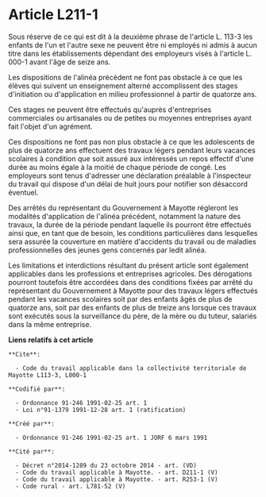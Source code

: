 # Article L211-1

Sous réserve de ce qui est dit à la deuxième phrase de l'article L. 113-3 les enfants de l'un et l'autre sexe ne peuvent être
ni employés ni admis à aucun titre dans les établissements dépendant des employeurs visés à l'article L. 000-1 avant l'âge de
seize ans.

Les dispositions de l'alinéa précédent ne font pas obstacle à ce que les élèves qui suivent un enseignement alterné
accomplissent des stages d'initiation ou d'application en milieu professionnel à partir de quatorze ans.

Ces stages ne peuvent être effectués qu'auprès d'entreprises commerciales ou artisanales ou de petites ou moyennes
entreprises ayant fait l'objet d'un agrément.

Ces dispositions ne font pas non plus obstacle à ce que les adolescents de plus de quatorze ans effectuent des travaux légers
pendant leurs vacances scolaires à condition que soit assuré aux intéressés un repos effectif d'une durée au moins égale à la
moitié de chaque période de congé. Les employeurs sont tenus d'adresser une déclaration préalable à l'inspecteur du travail
qui dispose d'un délai de huit jours pour notifier son désaccord éventuel.

Des arrêtés du représentant du Gouvernement à Mayotte régleront les modalités d'application de l'alinéa précédent, notamment
la nature des travaux, la durée de la période pendant laquelle ils pourront être effectués ainsi que, en tant que de besoin,
les conditions particulières dans lesquelles sera assurée la couverture en matière d'accidents du travail ou de maladies
professionnelles des jeunes gens concernés par ledit alinéa.

Les limitations et interdictions résultant du présent article sont également applicables dans les professions et entreprises
agricoles. Des dérogations pourront toutefois être accordées dans des conditions fixées par arrêté du représentant du
Gouvernement à Mayotte pour des travaux légers effectués pendant les vacances scolaires soit par des enfants âgés de plus de
quatorze ans, soit par des enfants de plus de treize ans lorsque ces travaux sont exécutés sous la surveillance du père, de
la mère ou du tuteur, salariés dans la même entreprise.

**Liens relatifs à cet article**

	**Cite**:

	  - Code du travail applicable dans la collectivité territoriale de Mayotte L113-3, L000-1

	**Codifié par**:

	  - Ordonnance 91-246 1991-02-25 art. 1
	  - Loi n°91-1379 1991-12-28 art. 1 (ratification)

	**Créé par**:

	  - Ordonnance 91-246 1991-02-25 art. 1 JORF 6 mars 1991

	**Cité par**:

	  - Décret n°2014-1289 du 23 octobre 2014 - art. (VD)
	  - Code du travail applicable à Mayotte. - art. D211-1 (V)
	  - Code du travail applicable à Mayotte. - art. R253-1 (V)
	  - Code rural - art. L781-52 (V)
